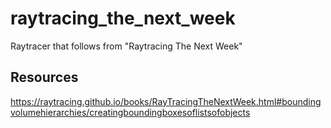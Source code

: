 # raytracing_the_next_week
Raytracer that follows from "Raytracing The Next Week"

## Resources
https://raytracing.github.io/books/RayTracingTheNextWeek.html#boundingvolumehierarchies/creatingboundingboxesoflistsofobjects
